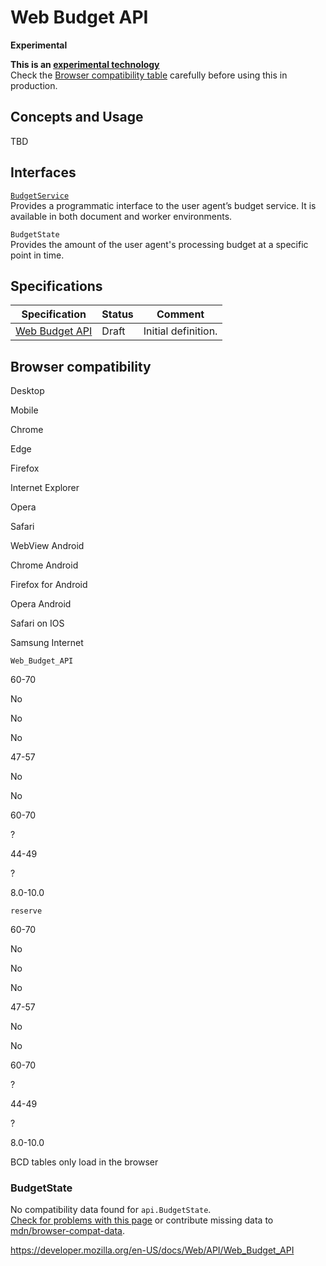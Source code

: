 Web Budget API
==============

**Experimental**

**This is an [experimental technology](https://developer.mozilla.org/en-US/docs/MDN/Guidelines/Conventions_definitions#experimental)**  
Check the [Browser compatibility table](#browser_compatibility) carefully before using this in production.

Concepts and Usage
------------------

TBD

Interfaces
----------

[`BudgetService`](budgetservice)  
Provides a programmatic interface to the user agent’s budget service. It is available in both document and worker environments.

<span class="page-not-created">`BudgetState`</span>  
Provides the amount of the user agent's processing budget at a specific point in time.

Specifications
--------------

<table><thead><tr class="header"><th>Specification</th><th>Status</th><th>Comment</th></tr></thead><tbody><tr class="odd"><td><a href="https://wicg.github.io/budget-api/">Web Budget API</a></td><td><span class="spec-draft">Draft</span></td><td>Initial definition.</td></tr></tbody></table>

Browser compatibility
---------------------

Desktop

Mobile

Chrome

Edge

Firefox

Internet Explorer

Opera

Safari

WebView Android

Chrome Android

Firefox for Android

Opera Android

Safari on IOS

Samsung Internet

`Web_Budget_API`

60-70

No

No

No

47-57

No

No

60-70

?

44-49

?

8.0-10.0

`reserve`

60-70

No

No

No

47-57

No

No

60-70

?

44-49

?

8.0-10.0

BCD tables only load in the browser

### BudgetState

No compatibility data found for `api.BudgetState`.  
[Check for problems with this page](#on-github) or contribute missing data to [mdn/browser-compat-data](https://github.com/mdn/browser-compat-data).

<a href="https://developer.mozilla.org/en-US/docs/Web/API/Web_Budget_API" class="_attribution-link">https://developer.mozilla.org/en-US/docs/Web/API/Web_Budget_API</a>
